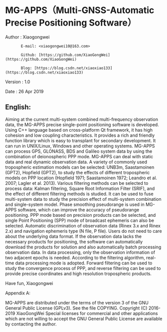 
#	MG-APPS（Multi-GNSS-Automatic Precise Positioning Software）


 Author  : Xiaogongwei
 
           E-mail: <xiaogongwei10@163.com>
	   
           Github: [https://github.com/XiaoGongWei](https://github.com/XiaoGongWei)
	   
           Blog: [https://blog.csdn.net/xiaoxiao133](https://blog.csdn.net/xiaoxiao133)
	   
 Version : 1.0
 
 Date    : 26 Apr 2019

## English:

Aiming at the current multi-system combined multi-frequency observation data, 
the MG-APPS precise single-point positioning software is developed.
Using C++ language based on cross-platform Qt framework, it has high cohesion
 and low coupling characteristics. It provides a rich and friendly function 
library which is easy to transplant for secondary development. It can run in 
UNIX/Linux, Windows and other operating systems. MG-APPS can process GPS, 
GLONASS, BDS and Galileo system data by using the combination of deionospheric
 PPP mode. MG-APPS can deal with static data and real dynamic observation data. 
A variety of commonly used tropospheric estimation models can be selected: 
UNB3m, Saastamoinen (GPT2), Hopfield (GPT2), to study the effects of different 
tropospheric models on PPP location (Hopfield 1971; Saastamoinen 1972; Leandro 
et al. 2007; Lagler et al. 2013). Various filtering methods can be selected to 
process data: Kalman filtering, Square Root Information Filter (SRIF), and the 
effect of different filtering methods is studied. It can be used to fuse 
multi-system data to study the precision effect of multi-system combination and
 single-system model. Phase smoothing pseudorange is used in MG-APPS software,
 which can improve the accuracy of pseudorange positioning. PPP mode based on 
precision products can be selected, and single Point Positioning (SPP) mode of 
broadcast ephemeris can also be selected. Automatic discrimination of 
observation data (Rinex 3.x and Rinex 2.x) and navigation ephemeris type (N file,
 P file). Users do not need to care about the underlying data format. If the 
observation data lacks the necessary products for positioning, the software can 
automatically download the products for solution and also automatically batch 
processing observation data. In data processing, only the observation information
 of two adjacent epochs is needed. According to the filtering algorithm, real-time 
data processing mode is adopted. Forward filtering can be used to study the 
convergence process of PPP, and reverse filtering can be used to provide precise 
coordinates and high resolution tropospheric products.

 Have fun,
  Xiaogongwei

 Appendix A: 

 MG-APPS are distributed under the terms of the version 3 of the GNU General
 Public License (GPLv3).  See the file COPYING.
 Copyright (C) 2016-2019 XiaoGongWei 
 Special licenses for commercial and other applications which
 are not willing to accept the GNU General Public License
 are available by contacting the author.
 
 


